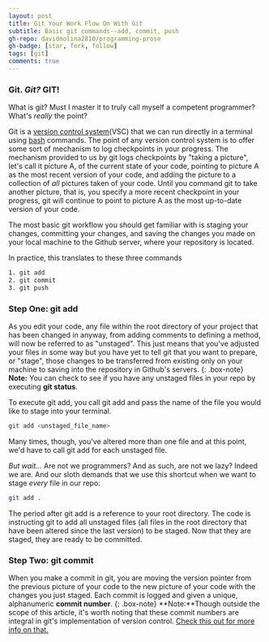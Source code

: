 ```yaml
---
layout: post
title: Git Your Work Flow On With Git
subtitle: Basic git commands--add, commit, push
gh-repo: davidmolina2810/programming-prose
gh-badge: [star, fork, follow]
tags: [git]
comments: true
---
```


### Git. _Git?_ **GIT!**
What is git? Must I master it to truly call myself a competent programmer?
What's _really_ the point?

Git is a [version control system](https://www.geeksforgeeks.org/version-control-systems/#:~:text=Version%20control%20systems%20are%20a,(snapshots)%20of%20the%20project.)(VSC) that we can run directly in a terminal using [bash](https://en.wikipedia.org/wiki/Bash_(Unix_shell)) commands. The point of any version control system is to offer some sort of mechanism to log checkpoints in your progress.
The mechanism provided to us by git logs checkpoints by "taking a picture", let's call it picture A, of the current state of your code, pointing to picture A as the most recent version of your code, and adding the picture to a collection of _all_ pictures taken of your code. Until you command git to take another picture, that is, you specify a more recent checkpoint in your progress, git will continue to point to picture A as the most up-to-date version of your code. 

The most basic git workflow you should get familiar with is staging your changes, committing your changes, and saving the changes you made on your local machine to the Github server, where your repository is located. 

In practice, this translates to these three commands

```bash
1. git add
2. git commit
3. git push
```

### Step One: git add

As you edit your code, any file within the root directory of your project that has been changed in anyway, from adding comments to defining a method, will now be referred to as "unstaged". This just means that you've adjusted your files in some way but you have yet to tell git that you want to prepare, or "stage", those changes to be transferred from existing only on your machine to saving into the repository in Github's servers.
{: .box-note}
**Note:** You can check to see if you have any unstaged files in your repo by executing **git status**.

To execute git add, you call git add and pass the name of the file you would like to stage into your terminal.

```bash
git add <unstaged_file_name>
```
Many times, though, you've altered more than one file and at this point, we'd have to call git add for each unstaged file. 

_But wait..._ Are not we programmers? And as such, are not we lazy? 
Indeed we are. And our sloth demands that we use this shortcut when we want to stage _every_ file in our repo:

```bash
git add .
```
The period after git add is a reference to your root directory. The code is instructing git to add all unstaged files (all files in the root directory that have been altered since the last version) to be staged. Now that they are staged, they are ready to be committed.

### Step Two: git commit

When you make a commit in git, you are moving the version pointer from the previous picture of your code to the new picture of your code with the changes you just staged. Each commit is logged and given a unique, alphanumeric **commit number**. 
{: .box-note}
**Note:**Though outside the scope of this article, it's worth noting that these commit numbers are integral in git's implementation of version control. [Check this out for more info on that.](https://www.freecodecamp.org/news/the-ultimate-guide-to-git-reset-and-git-revert/) 



